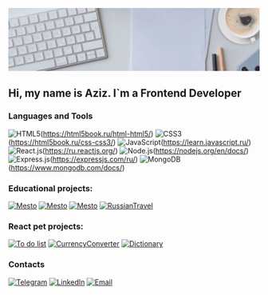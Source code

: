 [![Header](https://github.com/AzizJP/AzizJP/blob/main/assets/Front-End-banner%20%D1%81%20%D0%B0%D0%BD%D0%B8%D0%BC%D0%B0%D1%86%D0%B8%D0%B5%D0%B9.gif)](https://t.me/aziz_jp)

## Hi, my name is Aziz. I`m a Frontend Developer

### Languages and Tools
![HTML5](https://img.shields.io/badge/-HTML5-4A4A4A?style=for-the-badge&logo=HTML5&logoColor=FF7600)(https://html5book.ru/html-html5/)
![CSS3](https://img.shields.io/badge/-CSS3-4A4A4A?style=for-the-badge&logo=CSS3&logoColor=5871CD)(https://html5book.ru/css-css3/)
![JavaScript](https://img.shields.io/badge/-JavaScript-4A4A4A?style=for-the-badge&logo=JavaScript&logoColor=FFE300)(https://learn.javascript.ru/)
![React.js](https://img.shields.io/badge/-React.js-4A4A4A?style=for-the-badge&logo=React&logoColor=73C6E5)(https://ru.reactjs.org/)
![Node.js](https://img.shields.io/badge/-Node.js-4A4A4A?style=for-the-badge&logo=Node.js&logoColor=2D8822)(https://nodejs.org/en/docs/)
![Express.js](https://img.shields.io/badge/-Express.js-4A4A4A?style=for-the-badge&logo=Express&logoColor=F7FF7A)(https://expressjs.com/ru/)
![MongoDB](https://img.shields.io/badge/-MongoDB-4A4A4A?style=for-the-badge&logo=MongoDB&logoColor=2ED919)(https://www.mongodb.com/docs/)

### Educational projects:
[![Mesto](https://img.shields.io/badge/-Mesto&nbsp;with&nbsp;auth-4A4A4A?style=for-the-badge&logo=React&logoColor=73C6E5)](https://github.com/AzizJP/react-mesto-auth)
[![Mesto](https://img.shields.io/badge/-Mesto&nbsp;on&nbsp;Javascript-4A4A4A?style=for-the-badge&logo=JavaScript&logoColor=FFE300)](https://github.com/AzizJP/mesto)
[![Mesto](https://img.shields.io/badge/-Mesto&nbsp;backend-4A4A4A?style=for-the-badge&logo=Express&logoColor=F7FF7A)](https://github.com/AzizJP/express-mesto-gha)
[![RussianTravel](https://img.shields.io/badge/-Russian&nbsp;Travel-4A4A4A?style=for-the-badge&logo=HTML5&logoColor=FF7600)](https://github.com/AzizJP/russian-travel)

### React pet projects:

[![To do list](https://img.shields.io/badge/-To&nbsp;do&nbsp;list-4A4A4A?style=for-the-badge&logo=React&logoColor=73C6E5)](https://github.com/AzizJP/to-do-list)
[![CurrencyConverter](https://img.shields.io/badge/-Currency&nbsp;Converter-4A4A4A?style=for-the-badge&logo=React&logoColor=73C6E5)](https://github.com/AzizJP/currency-converter)
[![Dictionary](https://img.shields.io/badge/-dictionary-4A4A4A?style=for-the-badge&logo=React&logoColor=73C6E5)](https://github.com/AzizJP/dictionary)


### Contacts
[![Telegram](https://img.shields.io/badge/-Telegram-4A4A4A?style=for-the-badge&logo=Telegram)](https://t.me/aziz_jp)
[![LinkedIn](https://img.shields.io/badge/-LinkedIn-4A4A4A?style=for-the-badge&logo=LinkedIn&logoColor=196CD9)](https://www.linkedin.com/in/aziz-jp/)
[![Email](https://img.shields.io/badge/-email-4A4A4A?style=for-the-badge&logo=gmail&logoColor=196CD9)](mailto:t1-zer@yandex.ru)